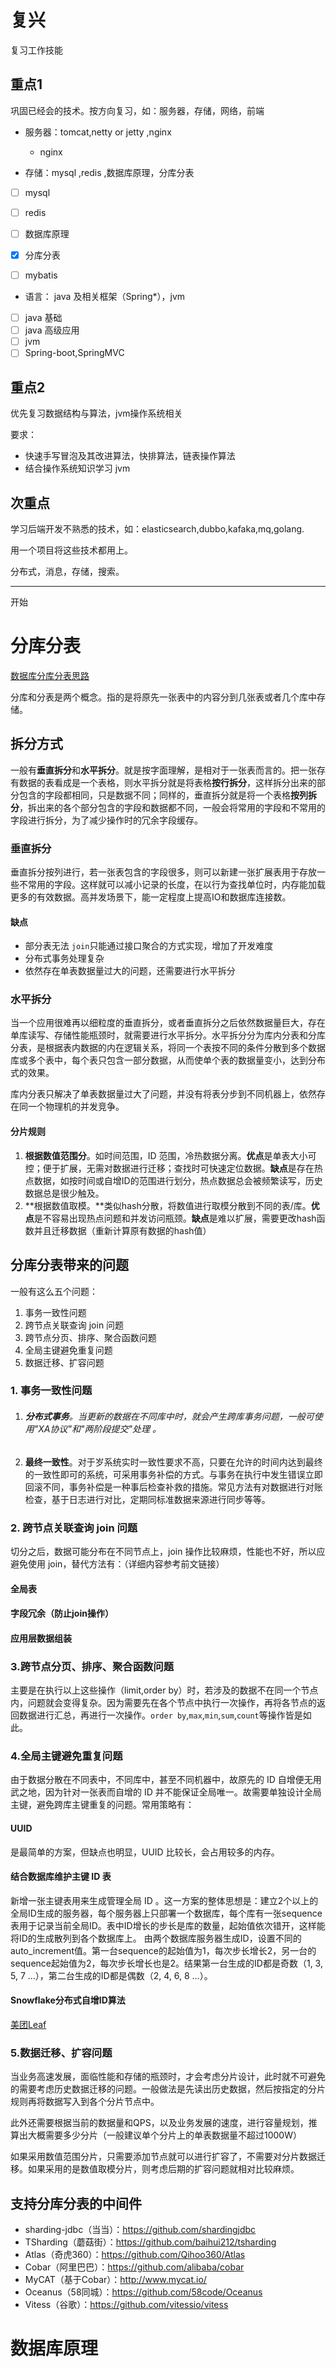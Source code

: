 # 复兴

复习工作技能

## 重点1

巩固已经会的技术。按方向复习，如：服务器，存储，网络，前端

- 服务器：tomcat,netty or jetty ,nginx
  - nginx

- 存储：mysql ,redis ,数据库原理，分库分表

- [ ] mysql

- [ ] redis
- [ ] 数据库原理
- [x] 分库分表
- [ ] mybatis

- 语言： java 及相关框架（Spring*），jvm
- [ ] java 基础
- [ ] java 高级应用
- [ ] jvm
- [ ] Spring-boot,SpringMVC

## 重点2

优先复习数据结构与算法，jvm操作系统相关

要求：

- 快速手写冒泡及其改进算法，快排算法，链表操作算法
- 结合操作系统知识学习 jvm 

## 次重点

学习后端开发不熟悉的技术，如：elasticsearch,dubbo,kafaka,mq,golang.

用一个项目将这些技术都用上。

分布式，消息，存储，搜索。 

----

开始

# 分库分表

[数据库分库分表思路](https://mp.weixin.qq.com/s?src=11×tamp=1577859241&ver=2069&signature=YXsTa*72fHzzHtqS2UuxbY-c6RWsZTEusBWCQtfNpZDrNjlqP0ebDt5TnlMY1bNlSGUldvHw3ZOW-1MDtWmo632X2vZr23Eqd-DemwnFa9-IaKRJ1d9O9IUlJfr668EN&new=1 )

分库和分表是两个概念。指的是将原先一张表中的内容分到几张表或者几个库中存储。

## 拆分方式

一般有**垂直拆分**和**水平拆分**。就是按字面理解，是相对于一张表而言的。把一张存有数据的表看成是一个表格，则水平拆分就是将表格**按行拆分**，这样拆分出来的部分包含的字段都相同，只是数据不同；同样的，垂直拆分就是将一个表格**按列拆分**，拆出来的各个部分包含的字段和数据都不同，一般会将常用的字段和不常用的字段进行拆分，为了减少操作时的冗余字段缓存。

### 垂直拆分

垂直拆分按列进行，若一张表包含的字段很多，则可以新建一张扩展表用于存放一些不常用的字段。这样就可以减小记录的长度，在以行为查找单位时，内存能加载更多的有效数据。高并发场景下，能一定程度上提高IO和数据库连接数。

#### 缺点

- 部分表无法 `join`只能通过接口聚合的方式实现，增加了开发难度
- 分布式事务处理复杂
- 依然存在单表数据量过大的问题，还需要进行水平拆分

### 水平拆分

当一个应用很难再以细粒度的垂直拆分，或者垂直拆分之后依然数据量巨大，存在单库读写、存储性能瓶颈时，就需要进行水平拆分。水平拆分分为库内分表和分库分表，是根据表内数据的内在逻辑关系，将同一个表按不同的条件分散到多个数据库或多个表中，每个表只包含一部分数据，从而使单个表的数据量变小，达到分布式的效果。

库内分表只解决了单表数据量过大了问题，并没有将表分步到不同机器上，依然存在同一个物理机的并发竞争。

#### 分片规则

1. **根据数值范围分**。如时间范围，ID 范围，冷热数据分离。**优点**是单表大小可控；便于扩展，无需对数据进行迁移；查找时可快速定位数据。**缺点**是存在热点数据，如按时间或自增ID的范围进行划分，热点数据总会被频繁读写，历史数据总是很少触及。
2. **根据数值取模。**类似hash分散，将数值进行取模分散到不同的表/库。**优点**是不容易出现热点问题和并发访问瓶颈。**缺点**是难以扩展，需要更改hash函数并且迁移数据（重新计算原有数据的hash值）

## 分库分表带来的问题

一般有这么五个问题：

1. 事务一致性问题
2. 跨节点关联查询 join 问题
3. 跨节点分页、排序、聚合函数问题
4. 全局主键避免重复问题
5. 数据迁移、扩容问题

### 1. 事务一致性问题

1. ###### **分布式事务**。当更新的数据在不同库中时，就会产生跨库事务问题，一般可使用"XA协议"和"两阶段提交"处理 。
2. **最终一致性**。对于岁系统实时一致性要求不高，只要在允许的时间内达到最终的一致性即可的系统，可采用事务补偿的方式。与事务在执行中发生错误立即回滚不同，事务补偿是一种事后检查补救的措施。常见方法有对数据进行对账检查，基于日志进行对比，定期同标准数据来源进行同步等等。

### 2. 跨节点关联查询 join 问题

切分之后，数据可能分布在不同节点上，join 操作比较麻烦，性能也不好，所以应避免使用 join，替代方法有：（详细内容参考前文链接）

#### 全局表

#### 字段冗余（防止join操作）

#### 应用层数据组装

### 3.跨节点分页、排序、聚合函数问题

主要是在执行以上这些操作（limit,order by）时，若涉及的数据不在同一个节点内，问题就会变得复杂。因为需要先在各个节点中执行一次操作，再将各节点的返回数据进行汇总，再进行一次操作。`order by`,`max`,`min`,`sum`,`count`等操作皆是如此。

### 4.全局主键避免重复问题

由于数据分散在不同表中，不同库中，甚至不同机器中，故原先的 ID 自增便无用武之地，因为针对一张表而自增的 ID 并不能保证全局唯一。故需要单独设计全局主键，避免跨库主键重复的问题。常用策略有：

#### UUID

是最简单的方案，但缺点也明显，UUID 比较长，会占用较多的内存。

#### 结合数据库维护主键 ID 表

新增一张主键表用来生成管理全局 ID 。这一方案的整体思想是：建立2个以上的全局ID生成的服务器，每个服务器上只部署一个数据库，每个库有一张sequence表用于记录当前全局ID。表中ID增长的步长是库的数量，起始值依次错开，这样能将ID的生成散列到各个数据库上。 由两个数据库服务器生成ID，设置不同的auto_increment值。第一台sequence的起始值为1，每次步长增长2，另一台的sequence起始值为2，每次步长增长也是2。结果第一台生成的ID都是奇数（1, 3, 5, 7 …），第二台生成的ID都是偶数（2, 4, 6, 8 …）。 

#### **Snowflake分布式自增ID算法** 

[美团Leaf](https://tech.meituan.com/MT_Leaf.html )

### 5.数据迁移、扩容问题 

当业务高速发展，面临性能和存储的瓶颈时，才会考虑分片设计，此时就不可避免的需要考虑历史数据迁移的问题。一般做法是先读出历史数据，然后按指定的分片规则再将数据写入到各个分片节点中。

此外还需要根据当前的数据量和QPS，以及业务发展的速度，进行容量规划，推算出大概需要多少分片（一般建议单个分片上的单表数据量不超过1000W）

如果采用数值范围分片，只需要添加节点就可以进行扩容了，不需要对分片数据迁移。如果采用的是数值取模分片，则考虑后期的扩容问题就相对比较麻烦。

## 支持分库分表的中间件

- sharding-jdbc（当当）：https://github.com/shardingjdbc
- TSharding（蘑菇街）：https://github.com/baihui212/tsharding
- Atlas（奇虎360）：https://github.com/Qihoo360/Atlas
- Cobar（阿里巴巴）：https://github.com/alibaba/cobar
- MyCAT（基于Cobar）：http://www.mycat.io/
- Oceanus（58同城）：https://github.com/58code/Oceanus
- Vitess（谷歌）：https://github.com/vitessio/vitess

# 数据库原理































